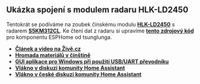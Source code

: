 ## Ukázka spojení s modulem radaru HLK-LD2450
Tentokrát se podíváme na zoubek čínskému modulu **[HLK-LD2450](en.hlktech.com/index.php?id=1157&cateid=755)** s radarem **[S5KM312CL](www.iclegend.com/en/product/list/S5KM312CL/¨)**. Ke čtení dat z radaru si upravíme **[tento zdrojový kód](https://github.com/tsunglung/esphome-ld2450/tree/master)** pro komponentu ESPHome od tsunglunga.

 - **[Článek a video na Živě.cz](https://www.zive.cz/clanky/programovani-elektroniky-cinsky-radar-na-lidi-za-tri-stovky-hlk-ld2450/sc-3-a-224831/default.aspx)**
 - **[Hromada materiálů v čínštině](https://h.hlktech.com/Mobile/download/fdetail/239.html)**
 - **[GUI aplikace pro Windows při použití USB/UART převodníku](https://r0.hlktech.com/download/HLK-LD2450-24G/2/HLK-2450_TOOL(v1.4.2.0_20230515_1).zip)**
 - **[Vlákno v diskuzi komunity Home Assistant](https://community.home-assistant.io/t/hlk-ld2450-initial-experiments-to-connect-to-homeassistant/578878)**
 - **[Vlákno v české diskuzi komunity Home Assistant](https://www.homeassistant-cz.cz/viewtopic.php?p=10816)**
   
